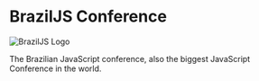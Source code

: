 # BrazilJS Conference

![BrazilJS Logo](http://braziljs.com.br/images/braziljs.svg)

The Brazilian JavaScript conference, also the biggest JavaScript Conference in the world.


